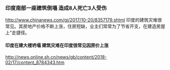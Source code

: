 ### 印度南部一座建筑倒塌 造成8人死亡3人受伤
http://www.chinanews.com/gj/2017/10-20/8357179.shtml
印度的建筑灾难很常见。其房地产价格不断上涨，住房短缺，业主们常常为了节省开支，在建造房屋上“走捷径。
#### 印度在建大楼坍塌 建筑灾难在印度很常见因房价上涨
http://news.online.sh.cn/news/gb/content/2018-02/17/content_8784343.htm